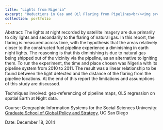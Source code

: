 ```yaml
---
title: "Lights from Nigeria"
excerpt: "Reductions in Gas and Oil Flaring from Pipelines<br/><img src='/images/gis_nigeria_gas_flares.png'>"
collection: portfolio
---
```


Abstract:
The lights at night recorded by satellite imagery are due primarily to city lights and secondarily to the flaring of natural gas. In this report, the flaring is measured across time, with the hypothesis that the areas relatively closer to the constructed fuel pipeline experience a diminishing in earth night lights. The reasoning is that this diminishing is due to natural gas being shipped out of the vicinity via the pipeline, as an alternative to igniting them. To run the experiment, the time and place chosen was Nigeria with its pipeline system from 2010 to 2011. The result was a linear relationship to be found between the light detected and the distance of the flaring from the pipeline locations. At the end of this report the limitations and assumptions of this study are discussed.

Techniques involved: geo-referencing of pipeline maps, OLS regression on spatial Earth at Night data.

Course: Geographic Information Systems for the Social Sciences
University: [Graduate School of Global Policy and Strategy](https://gps.ucsd.edu/),
UC San Diego

Date: December 18, 2014
